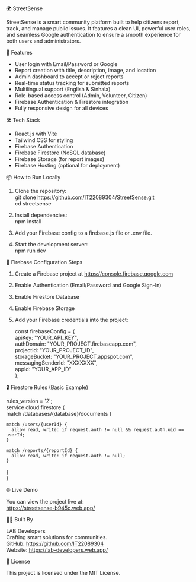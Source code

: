 🌍 StreetSense

StreetSense is a smart community platform built to help citizens report, track, and manage public issues. It features a clean UI, powerful user roles, and seamless Google authentication to ensure a smooth experience for both users and administrators.

🚀 Features

- User login with Email/Password or Google  
- Report creation with title, description, image, and location  
- Admin dashboard to accept or reject reports  
- Real-time status tracking for submitted reports  
- Multilingual support (English & Sinhala)  
- Role-based access control (Admin, Volunteer, Citizen)  
- Firebase Authentication & Firestore integration  
- Fully responsive design for all devices  

🛠️ Tech Stack

- React.js with Vite  
- Tailwind CSS for styling  
- Firebase Authentication  
- Firebase Firestore (NoSQL database)  
- Firebase Storage (for report images)  
- Firebase Hosting (optional for deployment)  

📦 How to Run Locally

1. Clone the repository:  
   git clone https://github.com/IT22089304/StreetSense.git  
   cd streetsense

2. Install dependencies:  
   npm install

3. Add your Firebase config to a firebase.js file or .env file.

4. Start the development server:  
   npm run dev

🔧 Firebase Configuration Steps

1. Create a Firebase project at https://console.firebase.google.com  
2. Enable Authentication (Email/Password and Google Sign-In)  
3. Enable Firestore Database  
4. Enable Firebase Storage  
5. Add your Firebase credentials into the project:

   const firebaseConfig = {  
   apiKey: "YOUR_API_KEY",  
   authDomain: "YOUR_PROJECT.firebaseapp.com",  
   projectId: "YOUR_PROJECT_ID",  
   storageBucket: "YOUR_PROJECT.appspot.com",  
   messagingSenderId: "XXXXXXX",  
   appId: "YOUR_APP_ID"  
   };

🔒 Firestore Rules (Basic Example)

rules_version = '2';  
service cloud.firestore {  
  match /databases/{database}/documents {  

    match /users/{userId} {  
      allow read, write: if request.auth != null && request.auth.uid == userId;  
    }

    match /reports/{reportId} {  
      allow read, write: if request.auth != null;  
    }

  }  
}

🌐 Live Demo

You can view the project live at:  
https://streetsense-b945c.web.app/

👨‍💻 Built By

LAB Developers  
Crafting smart solutions for communities.  
GitHub: https://github.com/IT22089304  
Website: https://lab-developers.web.app/

📄 License

This project is licensed under the MIT License.
